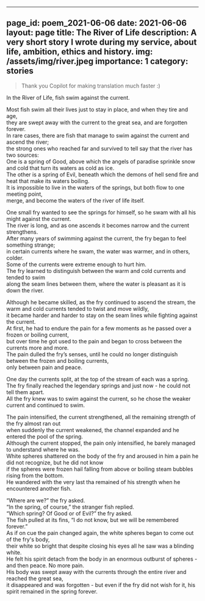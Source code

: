 ------
page_id: poem_2021-06-06
date: 2021-06-06
layout: page
title: The River of Life
description: A very short story I wrote during my service, about life, ambition, ethics and history.
img: /assets/img/river.jpeg
importance: 1
category: stories
---

> Thank you Copilot for making translation much faster :)

In the River of Life, fish swim against the current.

Most fish swim all their lives just to stay in place, and when they tire and age,  
they are swept away with the current to the great sea, and are forgotten forever.  
In rare cases, there are fish that manage to swim against the current and ascend the river;  
the strong ones who reached far and survived to tell say that the river has two sources:  
One is a spring of Good, above which the angels of paradise sprinkle snow and cold that turn its waters as cold as ice.  
The other is a spring of Evil, beneath which the demons of hell send fire and heat that make its waters boiling.  
It is impossible to live in the waters of the springs, but both flow to one meeting point,  
merge, and become the waters of the river of life itself.

One small fry wanted to see the springs for himself, so he swam with all his might against the current.  
The river is long, and as one ascends it becomes narrow and the current strengthens.  
After many years of swimming against the current, the fry began to feel something strange;  
in certain currents where he swam, the water was warmer, and in others, colder.  
Some of the currents were extreme enough to hurt him.  
The fry learned to distinguish between the warm and cold currents and tended to swim  
along the seam lines between them, where the water is pleasant as it is down the river.

Although he became skilled, as the fry continued to ascend the stream, the warm and cold currents tended to twist and move wildly,  
it became harder and harder to stay on the seam lines while fighting against the current.  
At first, he had to endure the pain for a few moments as he passed over a frozen or boiling current,  
but over time he got used to the pain and began to cross between the currents more and more.  
The pain dulled the fry’s senses, until he could no longer distinguish between the frozen and boiling currents,  
only between pain and peace.

One day the currents split, at the top of the stream of each was a spring.  
The fry finally reached the legendary springs and just now - he could not tell them apart.  
All the fry knew was to swim against the current, so he chose the weaker current and continued to swim.

The pain intensified, the current strengthened, all the remaining strength of the fry almost ran out  
when suddenly the current weakened, the channel expanded and he entered the pool of the spring.  
Although the current stopped, the pain only intensified, he barely managed to understand where he was.  
White spheres shattered on the body of the fry and aroused in him a pain he did not recognize, but he did not know  
if the spheres were frozen hail falling from above or boiling steam bubbles rising from the bottom.  
He wandered with the very last tha remained of his strength when he encountered another fish.

“Where are we?” the fry asked.  
“In the spring, of course,” the stranger fish replied.  
“Which spring? Of Good or of Evil?” the fry asked.  
The fish pulled at its fins, “I do not know, but we will be remembered forever.”  
As if on cue the pain changed again, the white spheres began to come out of the fry's body,  
their white so bright that despite closing his eyes all he saw was a blinding white.  
He felt his spirit detach from the body in an enormous outburst of spheres - and then peace. No more pain.  
His body was swept away with the currents through the entire river and reached the great sea,  
it disappeared and was forgotten - but even if the fry did not wish for it, his spirit remained in the spring forever.
